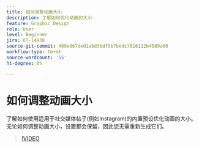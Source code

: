 ```yaml
---
title: 如何调整动画大小
description: 了解如何优化动画的大小
feature: Graphic Design
role: User
level: Beginner
jira: KT-14838
source-git-commit: 409e067ded1abd3bdf5b7bedc7616112b4589a60
workflow-type: tm+mt
source-wordcount: '55'
ht-degree: 0%

---
```


# 如何调整动画大小

了解如何使用适用于社交媒体帖子(例如Instagram)的内置预设优化动画的大小。 无论如何调整动画大小，设置都会保留，因此您无需重新生成它们。

>[!VIDEO](https://video.tv.adobe.com/v/3426984?quality=12&learn=on&hidetitle=true)
